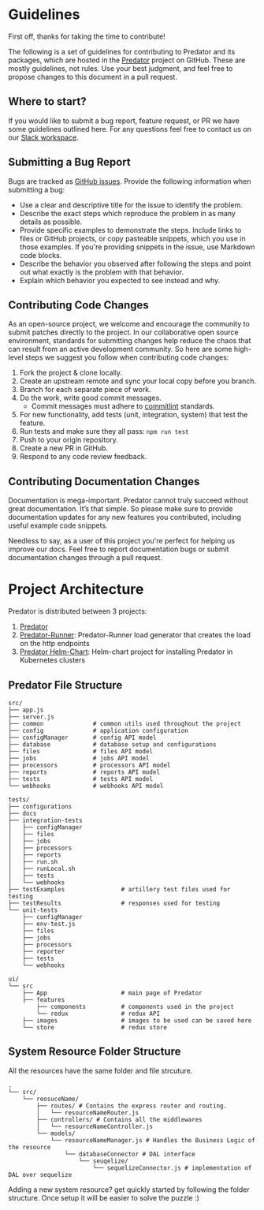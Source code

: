 # Guidelines

First off, thanks for taking the time to contribute! 

The following is a set of guidelines for contributing to Predator and its packages, which are hosted in the [Predator](https://github.com/Zooz/predator) project on GitHub. These are mostly guidelines, not rules. Use your best judgment, and feel free to propose changes to this document in a pull request.

## Where to start?
If you would like to submit a bug report, feature request, or PR we have some guidelines outlined here. For any questions feel free to contact us on our [Slack workspace](https://join.slack.com/t/predator-dev/shared_invite/enQtNjgwMzE2NjM3MDcyLTg5YTIwMGQyNjZlMjQ4MDNjOTk5YTkwMWYwNzJkOWFmM2QwOGY0ODc3MDU3MWRkYTAwMjRhMjBhOTM1MzFmMjU).

## Submitting a Bug Report
Bugs are tracked as [GitHub issues](https://guides.github.com/features/issues/). Provide the following information when submitting a bug:

* Use a clear and descriptive title for the issue to identify the problem.
* Describe the exact steps which reproduce the problem in as many details as possible. 
* Provide specific examples to demonstrate the steps. Include links to files or GitHub projects, or copy pasteable snippets, which you use in those examples. If you're providing snippets in the issue, use Markdown code blocks.
* Describe the behavior you observed after following the steps and point out what exactly is the problem with that behavior.
* Explain which behavior you expected to see instead and why.

## Contributing Code Changes

As an open-source project, we welcome and encourage the community to submit patches directly to the project. In our collaborative open source environment, standards for submitting changes help reduce the chaos that can result from an active development community. So here are some high-level steps we suggest you follow when contributing code changes:

1. Fork the project & clone locally.
2. Create an upstream remote and sync your local copy before you branch.
3. Branch for each separate piece of work.
4. Do the work, write good commit messages.
   - Commit messages must adhere to [commitlint](https://github.com/conventional-changelog/commitlint) standards.
5. For new functionality, add tests (unit, integration, system) that test the feature.
6. Run tests and make sure they all pass: `npm run test`
7. Push to your origin repository.
8. Create a new PR in GitHub.
9. Respond to any code review feedback.

## Contributing Documentation Changes

Documentation is mega-important. Predator cannot truly succeed without great documentation. It’s that simple. So please make sure to provide documentation updates for any new features you contributed, including useful example code snippets.

Needless to say, as a user of this project you're perfect for helping us improve our docs. Feel free to report documentation bugs or submit documentation changes through a pull request.

# Project Architecture
Predator is distributed between 3 projects:
1. [Predator](https://github.com/Zooz/predator)
2. [Predator-Runner](https://github.com/Zooz/predator-runner): Predator-Runner load generator that creates the load on the http endpoints
3. [Predator Helm-Chart](https://github.com/Zooz/helm/tree/master/predator): Helm-chart project for installing Predator in Kubernetes clusters


## Predator File Structure

```
src/
├── app.js
├── server.js 
├── common              # common utils used throughout the project
├── config              # application configuration
├── configManager       # config API model
├── database            # database setup and configurations
├── files               # files API model
├── jobs                # jobs API model
├── processors          # processors API model
├── reports             # reports API model
├── tests               # tests API model
└── webhooks            # webhooks API model

tests/
├── configurations
├── docs
├── integration-tests
│   ├── configManager
│   ├── files
│   ├── jobs
│   ├── processors
│   ├── reports
│   ├── run.sh
│   ├── runLocal.sh
│   ├── tests
│   └── webhooks
├── testExamples                # artillery test files used for testing
├── testResults                 # responses used for testing
└── unit-tests
    ├── configManager
    ├── env-test.js
    ├── files
    ├── jobs
    ├── processors
    ├── reporter
    ├── tests
    └── webhooks

ui/
└── src
    ├── App                     # main page of Predator
    ├── features                
        ├── components          # components used in the project
        └── redux               # redux API
    ├── images                  # images to be used can be saved here
    └── store                   # redux store
```

## System Resource Folder Structure
All the resources have the same folder and file strcuture.
```
.
└── src/
    └── reosuceName/
        ├── routes/ # Contains the express router and routing.
        │   └── resourceNameRouter.js 
        ├── controllers/ # Contains all the middlewares
        │   └── resourceNameController.js 
        └── models/
            └── resourceNameManager.js # Handles the Business Logic of the resource
                └── databaseConnector # DAL interface
                    └── seuqelize/
                        └── sequelizeConnector.js # implementation of DAL over sequelize      
``` 
Adding a new system resource? get quickly started by following the folder structure.
Once setup it will be easier to solve the puzzle :)
